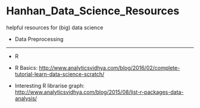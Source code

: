 # Hanhan_Data_Science_Resources
helpful resources for (big) data science


* Data Preprocessing



*******************************************************

* R

 * R Basics: http://www.analyticsvidhya.com/blog/2016/02/complete-tutorial-learn-data-science-scratch/
 * Interesting R librarise graph: http://www.analyticsvidhya.com/blog/2015/08/list-r-packages-data-analysis/
 
 
